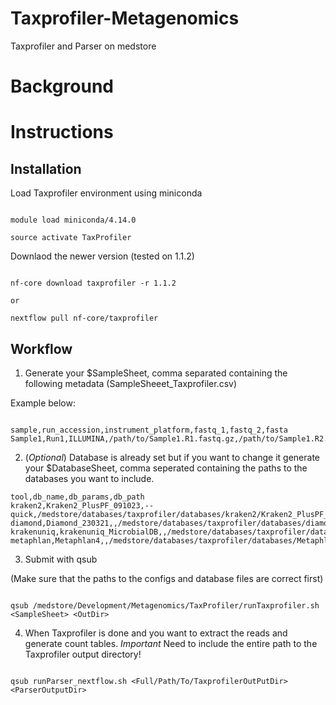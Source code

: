 # Taxprofiler-Metagenomics

Taxprofiler and Parser on medstore

# Background



# Instructions


## Installation


Load Taxprofiler environment using miniconda

```

module load miniconda/4.14.0

source activate TaxProfiler

```

Downlaod the newer version (tested on 1.1.2)


```

nf-core download taxprofiler -r 1.1.2

or 

nextflow pull nf-core/taxprofiler

```

## Workflow

1. Generate your $SampleSheet, comma separated containing the following metadata (SampleSheeet_Taxprofiler.csv)

Example below:

```

sample,run_accession,instrument_platform,fastq_1,fastq_2,fasta
Sample1,Run1,ILLUMINA,/path/to/Sample1.R1.fastq.gz,/path/to/Sample1.R2.fastq.gz,

```


2. (*Optional*) Database is already set but if you want to change it generate your $DatabaseSheet, comma seperated containing the paths to the databases you want to include.

```
tool,db_name,db_params,db_path
kraken2,Kraken2_PlusPF_091023,--quick,/medstore/databases/taxprofiler/databases/kraken2/Kraken2_PlusPF_091023
diamond,Diamond_230321,,/medstore/databases/taxprofiler/databases/diamond/
krakenuniq,krakenuniq_MicrobialDB,,/medstore/databases/taxprofiler/databases/KrakenUniq_MicrobialDB
metaphlan,Metaphlan4,,/medstore/databases/taxprofiler/databases/Metaphlan4

```

3. Submit with qsub

(Make sure that the paths to the configs and database files are correct first) 


```

qsub /medstore/Development/Metagenomics/TaxProfiler/runTaxprofiler.sh <SampleSheet> <OutDir>

```

4. When Taxprofiler is done and you want to extract the reads and generate count tables. *Important* Need to include the entire path to the Taxprofiler output directory! 

```

qsub runParser_nextflow.sh <Full/Path/To/TaxprofilerOutPutDir> <ParserOutputDir>

```

